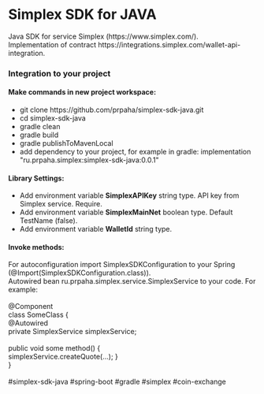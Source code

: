 <html>
<h1>Simplex SDK for JAVA</h1>
Java SDK for service Simplex (https://www.simplex.com/).<br/>
Implementation of contract https://integrations.simplex.com/wallet-api-integration.

<h3>Integration to your project</h3>
<h4>Make commands in new project workspace:</h4>
<ul>
<li>git clone https://github.com/prpaha/simplex-sdk-java.git</li>
<li>cd simplex-sdk-java</li>
<li>gradle clean</li>
<li>gradle build</li>
<li>gradle publishToMavenLocal</li>
<li>add dependency to your project, for example in gradle: implementation "ru.prpaha.simplex:simplex-sdk-java:0.0.1"</li>
</ul>

<h4>Library Settings:</h4>
<ul>
<li>Add environment variable <b>SimplexAPIKey</b> string type. API key from Simplex service. Require.</li>
<li>Add environment variable <b>SimplexMainNet</b> boolean type. Default TestName (false).</li>
<li>Add environment variable <b>WalletId</b> string type.</li>
</ul>

<h4>Invoke methods:</h4>
For autoconfiguration import SimplexSDKConfiguration to your Spring (@Import(SimplexSDKConfiguration.class)).
<br/>
Autowired bean ru.prpaha.simplex.service.SimplexService to your code. For example:
<br/><br/>
@Component<br/>
class SomeClass {<br/>
    @Autowired<br/>
    private SimplexService simplexService;<br/>
    <br/>
    public void some method() {<br/>
        simplexService.createQuote(...);
    }<br/>
}
 

</html>
<br/>
<br/>
#simplex-sdk-java
#spring-boot
#gradle
#simplex
#coin-exchange